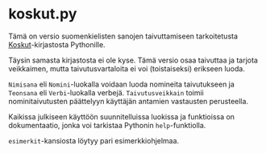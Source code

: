 
# koskut.py

Tämä on versio suomenkielisten sanojen taivuttamiseen tarkoitetusta
[Koskut](https://github.com/ziplantil/koskut)-kirjastosta Pythonille.

Täysin samasta kirjastosta ei ole kyse. Tämä versio osaa taivuttaa ja
tarjota veikkaimen, mutta taivutusvartaloita ei voi (toistaiseksi)
erikseen luoda.

`Nimisana` eli `Nomini`-luokalla voidaan luoda nomineita taivutukseen ja
`Teonsana` eli `Verbi`-luokalla verbejä. `Taivutusveikkain` toimii
nominitaivutusten päättelyyn käyttäjän antamien vastausten perusteella.

Kaikissa julkiseen käyttöön suunnitelluissa luokissa ja funktioissa on
dokumentaatio, jonka voi tarkistaa Pythonin `help`-funktiolla.

`esimerkit`-kansiosta löytyy pari esimerkkiohjelmaa.
